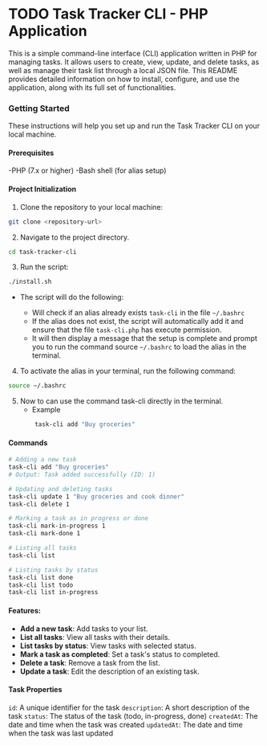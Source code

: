 # TODO Task Tracker CLI - PHP Application

This is a simple command-line interface (CLI) application written in PHP for managing tasks.
It allows users to create, view, update, and delete tasks, as well as manage their task list through a local JSON file.
This README provides detailed information on how to install, configure, and use the application, along with its full set of functionalities.

### Getting Started

These instructions will help you set up and run the Task Tracker CLI on your local machine.

#### Prerequisites

-PHP (7.x or higher)
-Bash shell (for alias setup)

#### Project Initialization

1. Clone the repository to your local machine:

```bash
git clone <repository-url>
```

2. Navigate to the project directory.

```bash
cd task-tracker-cli
```

3. Run the script:

```bash
./install.sh
```

- The script will do the following:

	- Will check if an alias already exists `task-cli` in the file `~/.bashrc`
	- If the alias does not exist, the script will automatically add it and ensure that the file `task-cli.php` has execute permission.
	- It will then display a message that the setup is complete and prompt you to run the command source `~/.bashrc` to load the alias in the terminal.

4. To activate the alias in your terminal, run the following command:

```bash
source ~/.bashrc
```

5. Now to can use the command task-cli directly in the terminal.
     - Example
	```bash
		task-cli add "Buy groceries"
	```

#### Commands 

```bash
# Adding a new task
task-cli add "Buy groceries"
# Output: Task added successfully (ID: 1)

# Updating and deleting tasks
task-cli update 1 "Buy groceries and cook dinner"
task-cli delete 1

# Marking a task as in progress or done
task-cli mark-in-progress 1
task-cli mark-done 1

# Listing all tasks
task-cli list

# Listing tasks by status
task-cli list done
task-cli list todo
task-cli list in-progress

```

#### Features:

- **Add a new task**: Add tasks to your list.
- **List all tasks**: View all tasks with their details.
- **List tasks by status**: View tasks with selected status.
- **Mark a task as completed**: Set a task's status to completed.
- **Delete a task**: Remove a task from the list.
- **Update a task**: Edit the description of an existing task.

#### Task Properties

`id`: A unique identifier for the task
`description`: A short description of the task
`status`: The status of the task (todo, in-progress, done)
`createdAt`: The date and time when the task was created
`updatedAt`: The date and time when the task was last updated

